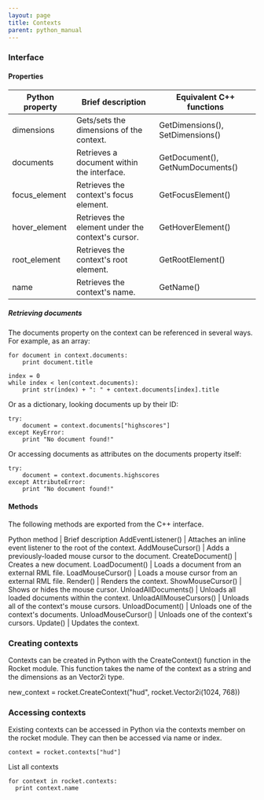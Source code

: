 ```yaml
---
layout: page
title: Contexts
parent: python_manual
---
```


### Interface

#### Properties

Python property | Brief description | Equivalent C++ functions
--------------- | ----------------- | ------------------------
dimensions | Gets/sets the dimensions of the context. | GetDimensions(), SetDimensions()
documents | Retrieves a document within the interface. | GetDocument(), GetNumDocuments()
focus_element | Retrieves the context's focus element. | GetFocusElement()
hover_element | Retrieves the element under the context's cursor. | GetHoverElement()
root_element | Retrieves the context's root element. | GetRootElement()
name | Retrieves the context's name. | GetName()

##### Retrieving documents

The documents property on the context can be referenced in several ways. For example, as an array:

```
for document in context.documents:
	print document.title

index = 0
while index < len(context.documents):
	print str(index) + ": " + context.documents[index].title
```

Or as a dictionary, looking documents up by their ID:

```
try:
	document = context.documents["highscores"]
except KeyError:
	print "No document found!"
```

Or accessing documents as attributes on the documents property itself:

```
try:
	document = context.documents.highscores
except AttributeError:
	print "No document found!"
```

#### Methods

The following methods are exported from the C++ interface.

Python method | Brief description
AddEventListener() | Attaches an inline event listener to the root of the context.
AddMouseCursor() | Adds a previously-loaded mouse cursor to the document.
CreateDocument() | Creates a new document.
LoadDocument() | Loads a document from an external RML file.
LoadMouseCursor() | Loads a mouse cursor from an external RML file.
Render() | Renders the context.
ShowMouseCursor() | Shows or hides the mouse cursor.
UnloadAllDocuments() | Unloads all loaded documents within the context.
UnloadAllMouseCursors() | Unloads all of the context's mouse cursors.
UnloadDocument() | Unloads one of the context's documents.
UnloadMouseCursor() | Unloads one of the context's cursors.
Update() | Updates the context.

### Creating contexts

Contexts can be created in Python with the CreateContext() function in the Rocket module. This function takes the name of the context as a string and the dimensions as an Vector2i type.

new_context = rocket.CreateContext("hud", rocket.Vector2i(1024, 768))

### Accessing contexts

Existing contexts can be accessed in Python via the contexts member on the rocket module. They can then be accessed via name or index.

```
context = rocket.contexts["hud"]
```

List all contexts

```
for context in rocket.contexts:
  print context.name
```